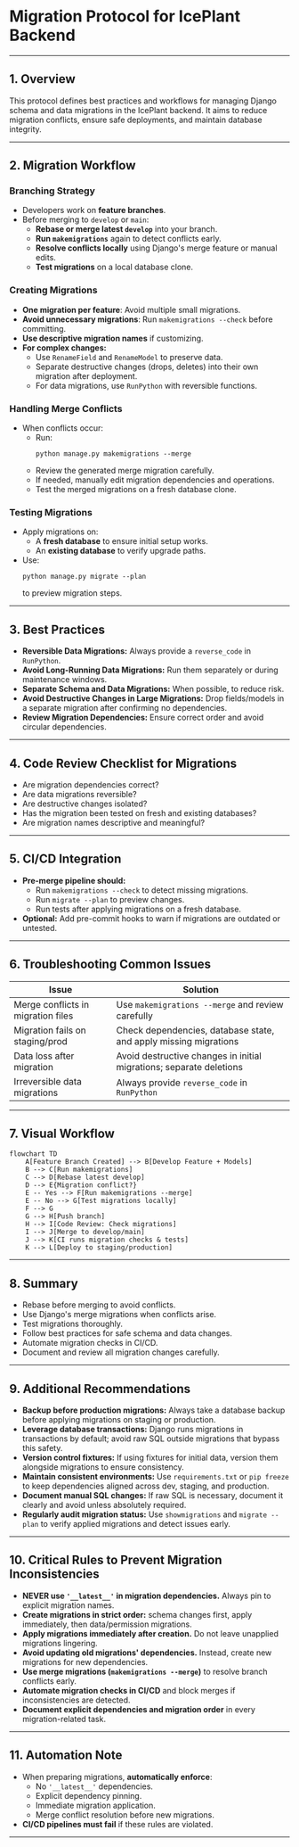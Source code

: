 # Migration Protocol for IcePlant Backend

---

## 1. Overview
This protocol defines best practices and workflows for managing Django schema and data migrations in the IcePlant backend. It aims to reduce migration conflicts, ensure safe deployments, and maintain database integrity.

---

## 2. Migration Workflow

### Branching Strategy
- Developers work on **feature branches**.
- Before merging to `develop` or `main`:
  - **Rebase or merge latest `develop`** into your branch.
  - **Run `makemigrations`** again to detect conflicts early.
  - **Resolve conflicts locally** using Django's merge feature or manual edits.
  - **Test migrations** on a local database clone.

### Creating Migrations
- **One migration per feature**: Avoid multiple small migrations.
- **Avoid unnecessary migrations**: Run `makemigrations --check` before committing.
- **Use descriptive migration names** if customizing.
- **For complex changes:**
  - Use `RenameField` and `RenameModel` to preserve data.
  - Separate destructive changes (drops, deletes) into their own migration after deployment.
  - For data migrations, use `RunPython` with reversible functions.

### Handling Merge Conflicts
- When conflicts occur:
  - Run:
    ```
    python manage.py makemigrations --merge
    ```
  - Review the generated merge migration carefully.
  - If needed, manually edit migration dependencies and operations.
  - Test the merged migrations on a fresh database clone.

### Testing Migrations
- Apply migrations on:
  - A **fresh database** to ensure initial setup works.
  - An **existing database** to verify upgrade paths.
- Use:
  ```
  python manage.py migrate --plan
  ```
  to preview migration steps.

---

## 3. Best Practices

- **Reversible Data Migrations:** Always provide a `reverse_code` in `RunPython`.
- **Avoid Long-Running Data Migrations:** Run them separately or during maintenance windows.
- **Separate Schema and Data Migrations:** When possible, to reduce risk.
- **Avoid Destructive Changes in Large Migrations:** Drop fields/models in a separate migration after confirming no dependencies.
- **Review Migration Dependencies:** Ensure correct order and avoid circular dependencies.

---

## 4. Code Review Checklist for Migrations

- Are migration dependencies correct?
- Are data migrations reversible?
- Are destructive changes isolated?
- Has the migration been tested on fresh and existing databases?
- Are migration names descriptive and meaningful?

---

## 5. CI/CD Integration

- **Pre-merge pipeline should:**
  - Run `makemigrations --check` to detect missing migrations.
  - Run `migrate --plan` to preview changes.
  - Run tests after applying migrations on a fresh database.
- **Optional:** Add pre-commit hooks to warn if migrations are outdated or untested.

---

## 6. Troubleshooting Common Issues

| Issue | Solution |
|--------|----------|
| Merge conflicts in migration files | Use `makemigrations --merge` and review carefully |
| Migration fails on staging/prod | Check dependencies, database state, and apply missing migrations |
| Data loss after migration | Avoid destructive changes in initial migrations; separate deletions |
| Irreversible data migrations | Always provide `reverse_code` in `RunPython` |

---

## 7. Visual Workflow

```mermaid
flowchart TD
    A[Feature Branch Created] --> B[Develop Feature + Models]
    B --> C[Run makemigrations]
    C --> D[Rebase latest develop]
    D --> E{Migration conflict?}
    E -- Yes --> F[Run makemigrations --merge]
    E -- No --> G[Test migrations locally]
    F --> G
    G --> H[Push branch]
    H --> I[Code Review: Check migrations]
    I --> J[Merge to develop/main]
    J --> K[CI runs migration checks & tests]
    K --> L[Deploy to staging/production]
```

---

## 8. Summary

- Rebase before merging to avoid conflicts.
- Use Django's merge migrations when conflicts arise.
- Test migrations thoroughly.
- Follow best practices for safe schema and data changes.
- Automate migration checks in CI/CD.
- Document and review all migration changes carefully.

---

## 9. Additional Recommendations

- **Backup before production migrations:** Always take a database backup before applying migrations on staging or production.
- **Leverage database transactions:** Django runs migrations in transactions by default; avoid raw SQL outside migrations that bypass this safety.
- **Version control fixtures:** If using fixtures for initial data, version them alongside migrations to ensure consistency.
- **Maintain consistent environments:** Use `requirements.txt` or `pip freeze` to keep dependencies aligned across dev, staging, and production.
- **Document manual SQL changes:** If raw SQL is necessary, document it clearly and avoid unless absolutely required.
- **Regularly audit migration status:** Use `showmigrations` and `migrate --plan` to verify applied migrations and detect issues early.

---

## 10. **Critical Rules to Prevent Migration Inconsistencies**

- **NEVER use `'__latest__'` in migration dependencies.** Always pin to explicit migration names.
- **Create migrations in strict order:** schema changes first, apply immediately, then data/permission migrations.
- **Apply migrations immediately after creation.** Do not leave unapplied migrations lingering.
- **Avoid updating old migrations' dependencies.** Instead, create new migrations for new dependencies.
- **Use merge migrations (`makemigrations --merge`)** to resolve branch conflicts early.
- **Automate migration checks in CI/CD** and block merges if inconsistencies are detected.
- **Document explicit dependencies and migration order** in every migration-related task.

---

## 11. **Automation Note**

- When preparing migrations, **automatically enforce**:
  - No `'__latest__'` dependencies.
  - Explicit dependency pinning.
  - Immediate migration application.
  - Merge conflict resolution before new migrations.
- **CI/CD pipelines must fail** if these rules are violated.

---